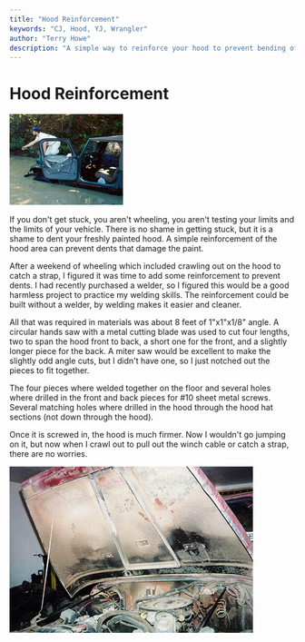 ```yaml
---
title: "Hood Reinforcement"
keywords: "CJ, Hood, YJ, Wrangler"
author: "Terry Howe"
description: "A simple way to reinforce your hood to prevent bending of the hood when you stand on it."
---
```

# Hood Reinforcement

![Stuck](../img/body/stuck01.jpg)

If you don't get stuck, you aren't wheeling, you aren't testing your limits and the limits of your vehicle. There is no shame in getting stuck, but it is a shame to dent your freshly painted hood. A simple reinforcement of the hood area can prevent dents that damage the paint.

After a weekend of wheeling which included crawling out on the hood to catch a strap, I figured it was time to add some reinforcement to prevent dents. I had recently purchased a welder, so I figured this would be a good harmless project to practice my welding skills. The reinforcement could be built without a welder, by welding makes it easier and cleaner.

All that was required in materials was about 8 feet of 1"x1"x1/8" angle. A circular hands saw with a metal cutting blade was used to cut four lengths, two to span the hood front to back, a short one for the front, and a slightly longer piece for the back. A miter saw would be excellent to make the slightly odd angle cuts, but I didn't have one, so I just notched out the pieces to fit together.

The four pieces where welded together on the floor and several holes where drilled in the front and back pieces for #10 sheet metal screws. Several matching holes where drilled in the hood through the hood hat sections (not down through the hood).

Once it is screwed in, the hood is much firmer. Now I wouldn't go jumping on it, but now when I crawl out to pull out the winch cable or catch a strap, there are no worries.

[![CJ hood reinforcement](../img/body/cjhood.jpg)](../img/body/cjhood.jpg)